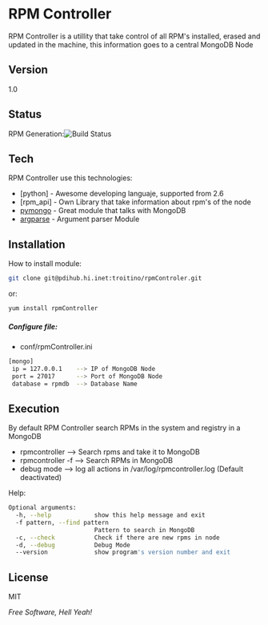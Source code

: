 RPM Controller
==============

RPM Controller is a utillity that take control of all RPM's installed, erased and updated in the machine, this information goes to a central MongoDB Node

Version
-------

1.0

Status
------

 RPM Generation:![Build Status](http://10.95.11.166/jenkins/job/RE-rpm_controller-GenRPM/badge/icon)

Tech
----

RPM Controller use this technologies:

* [python] - Awesome developing languaje, supported from 2.6
* [rpm_api] - Own Library that take information about rpm's of the node
* [pymongo] - Great module that talks with MongoDB
* [argparse] - Argument parser Module

Installation
--------------
How to install module:
```sh
git clone git@pdihub.hi.inet:troitino/rpmControler.git
```
or:
```sh
yum install rpmController
```

##### Configure file:

* conf/rpmController.ini

```sh
[mongo]
 ip = 127.0.0.1    --> IP of MongoDB Node
 port = 27017      --> Port of MongoDB Node
 database = rpmdb  --> Database Name
```

Execution
--------------
By default RPM Controller search RPMs in the system and registry in a MongoDB
* rpmcontroller --> Search rpms and take it to MongoDB
* rpmcontroller -f <pattern> --> Search RPMs in MongoDB
* debug mode --> log all actions in /var/log/rpmcontroller.log (Default deactivated)

Help:
```sh
Optional arguments:
  -h, --help            show this help message and exit
  -f pattern, --find pattern
                        Pattern to search in MongoDB
  -c, --check           Check if there are new rpms in node
  -d, --debug           Debug Mode
  --version             show program's version number and exit
```

License
----

MIT

*Free Software, Hell Yeah!*

  [Juan Manuel Parrilla]: juanmanuel.parrilla@amaris.com
  [@kerbeross]: http://twitter.com/@kerbeross
  [Francisco García Troitiño]: troitino@tid.es
  [1]: git@pdihub.hi.inet:troitino/rpmControler.git
  [Pymongo]: https://github.com/mongodb/mongo-python-driver
  [Argparse]: https://code.google.com/p/argparse

